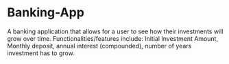 # Banking-App
A banking application that allows for a user to see how their investments will grow over time. Functionalities/features include: Initial Investment Amount, Monthly deposit, annual interest (compounded), number of years investment has to grow. 
